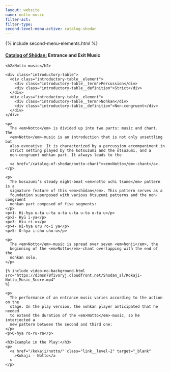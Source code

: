 ```yaml
---
layout: website
name: notto-music
filter-act:
filter-type:
second-level-menu-active: catalog-shodan
---
```


{% include second-menu-elements.html %}

<main class="page-content">
  <div class="text-container">
    <h4>
      <a href="/catalog-of-shodan#catalog">Catalog of Shōdan:</a> Entrance and
      Exit Music
    </h4>

    <h2>Notto-music</h2>

    <div class="introductory-table">
      <div class="introductory-table__element">
        <div class="introductory-table__term">Percussion</div>
        <div class="introductory-table__definition">Strict</div>
      </div>
      <div class="introductory-table__element">
        <div class="introductory-table__term">Nohkan</div>
        <div class="introductory-table__definition">Non-congruent</div>
      </div>
    </div>

    <p>
      The <em>Notto</em> is divided up into two parts: music and chant. The
      <em>Notto</em>-music is an introduction that is not only unsettling but
      also evocative. It is characterized by a percussion accompaniment in
      strict setting played by the kotsuzumi and the ōtsuzumi, and a
      non-congruent nohkan part. It always leads to the

      <a href="/catalog-of-shodan/notto-chant"><em>Notto</em>-chant</a>.
    </p>

    <p>
      The kosuzumi’s steady eight-beat <em>notto uchi tsume</em> pattern is a
      signature feature of this <em>shōdan</em>. This pattern serves as a
      foundation superposed with various ōtsuzumi patterns and the non-congruent
      nohkan part composed of five segments:
    </p>
    <p>1- Hi-hya u-ta u-ta u-ta u-ta u-ta u-ta u</p>
    <p>2- Hyū i-ya</p>
    <p>3- Hiu ri-u</p>
    <p>4- Hi-hya uru ro-i ya</p>
    <p>5- O-hya i-cho uho-u</p>

    <p>
      The <em>Notto</em>-music is spread over seven <em>honji</em>, the
      beginning of the <em>Notto</em>-chant overlapping with the end of the
      nohkan solo.
    </p>

    {% include video-no-background.html
    src="https://d3msn78fivoryj.cloudfront.net/Shodan_sl/Kokaji-Notto_Music_Score.mp4"
    %}

    <p>
      The performance of an entrance music varies according to the action on the
      stage. In the play version, the nohkan player anticipated that he needed
      to extend the duration of the <em>Notto</em>-music, so he interjected a
      new pattern between the second and third one:
    </p>
    <p>O-hya ro-ru-ra</p>

    <h3>Example in the Play:</h3>
    <p>
      <a href="/kokaji/notto/" class="link__level-2" target="_blank"
        >Kokaji - Notto</a
      >
    </p>
  </div>
</main>
